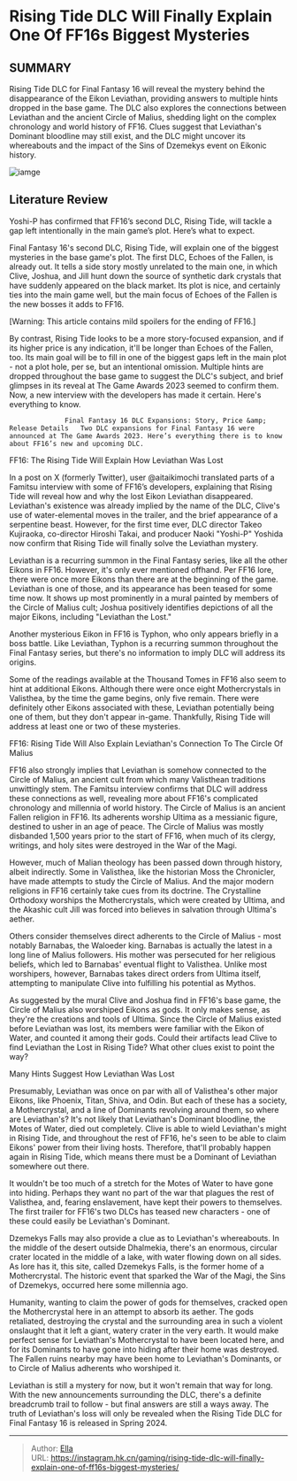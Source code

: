 # Rising Tide DLC Will Finally Explain One Of FF16s Biggest Mysteries


## SUMMARY 



  Rising Tide DLC for Final Fantasy 16 will reveal the mystery behind the disappearance of the Eikon Leviathan, providing answers to multiple hints dropped in the base game.   The DLC also explores the connections between Leviathan and the ancient Circle of Malius, shedding light on the complex chronology and world history of FF16.   Clues suggest that Leviathan&#39;s Dominant bloodline may still exist, and the DLC might uncover its whereabouts and the impact of the Sins of Dzemekys event on Eikonic history.  

![iamge](https://static1.srcdn.com/wordpress/wp-content/uploads/2023/12/_1-rising-tide-dlc-will-finally-explain-one-of-ff16-s-biggest-mysteries.jpg)

## Literature Review

Yoshi-P has confirmed that FF16’s second DLC, Rising Tide, will tackle a gap left intentionally in the main game’s plot. Here’s what to expect.




Final Fantasy 16&#39;s second DLC, Rising Tide, will explain one of the biggest mysteries in the base game&#39;s plot. The first DLC, Echoes of the Fallen, is already out. It tells a side story mostly unrelated to the main one, in which Clive, Joshua, and Jill hunt down the source of synthetic dark crystals that have suddenly appeared on the black market. Its plot is nice, and certainly ties into the main game well, but the main focus of Echoes of the Fallen is the new bosses it adds to FF16.




[Warning: This article contains mild spoilers for the ending of FF16.]

By contrast, Rising Tide looks to be a more story-focused expansion, and if its higher price is any indication, it&#39;ll be longer than Echoes of the Fallen, too. Its main goal will be to fill in one of the biggest gaps left in the main plot - not a plot hole, per se, but an intentional omission. Multiple hints are dropped throughout the base game to suggest the DLC&#39;s subject, and brief glimpses in its reveal at The Game Awards 2023 seemed to confirm them. Now, a new interview with the developers has made it certain. Here&#39;s everything to know.

                  Final Fantasy 16 DLC Expansions: Story, Price &amp; Release Details   Two DLC expansions for Final Fantasy 16 were announced at The Game Awards 2023. Here’s everything there is to know about FF16’s new and upcoming DLC.   


 FF16: The Rising Tide Will Explain How Leviathan Was Lost 
          




In a post on X (formerly Twitter), user @aitaikimochi translated parts of a Famitsu interview with some of FF16’s developers, explaining that Rising Tide will reveal how and why the lost Eikon Leviathan disappeared. Leviathan&#39;s existence was already implied by the name of the DLC, Clive&#39;s use of water-elemental moves in the trailer, and the brief appearance of a serpentine beast. However, for the first time ever, DLC director Takeo Kujiraoka, co-director Hiroshi Takai, and producer Naoki &#34;Yoshi-P&#34; Yoshida now confirm that Rising Tide will finally solve the Leviathan mystery.


 

Leviathan is a recurring summon in the Final Fantasy series, like all the other Eikons in FF16. However, it&#39;s only ever mentioned offhand. Per FF16 lore, there were once more Eikons than there are at the beginning of the game. Leviathan is one of those, and its appearance has been teased for some time now. It shows up most prominently in a mural painted by members of the Circle of Malius cult; Joshua positively identifies depictions of all the major Eikons, including &#34;Leviathan the Lost.&#34;






Another mysterious Eikon in FF16 is Typhon, who only appears briefly in a boss battle. Like Leviathan, Typhon is a recurring summon throughout the Final Fantasy series, but there&#39;s no information to imply DLC will address its origins.




Some of the readings available at the Thousand Tomes in FF16 also seem to hint at additional Eikons. Although there were once eight Mothercrystals in Valisthea, by the time the game begins, only five remain. There were definitely other Eikons associated with these, Leviathan potentially being one of them, but they don&#39;t appear in-game. Thankfully, Rising Tide will address at least one or two of these mysteries.



 FF16: Rising Tide Will Also Explain Leviathan&#39;s Connection To The Circle Of Malius 
          

FF16 also strongly implies that Leviathan is somehow connected to the Circle of Malius, an ancient cult from which many Valisthean traditions unwittingly stem. The Famitsu interview confirms that DLC will address these connections as well, revealing more about FF16&#39;s complicated chronology and millennia of world history. The Circle of Malius is an ancient Fallen religion in FF16. Its adherents worship Ultima as a messianic figure, destined to usher in an age of peace. The Circle of Malius was mostly disbanded 1,500 years prior to the start of FF16, when much of its clergy, writings, and holy sites were destroyed in the War of the Magi.




However, much of Malian theology has been passed down through history, albeit indirectly. Some in Valisthea, like the historian Moss the Chronicler, have made attempts to study the Circle of Malius. And the major modern religions in FF16 certainly take cues from its doctrine. The Crystalline Orthodoxy worships the Mothercrystals, which were created by Ultima, and the Akashic cult Jill was forced into believes in salvation through Ultima&#39;s aether.

Others consider themselves direct adherents to the Circle of Malius - most notably Barnabas, the Waloeder king. Barnabas is actually the latest in a long line of Malius followers. His mother was persecuted for her religious beliefs, which led to Barnabas&#39; eventual flight to Valisthea. Unlike most worshipers, however, Barnabas takes direct orders from Ultima itself, attempting to manipulate Clive into fulfilling his potential as Mythos.

As suggested by the mural Clive and Joshua find in FF16&#39;s base game, the Circle of Malius also worshiped Eikons as gods. It only makes sense, as they&#39;re the creations and tools of Ultima. Since the Circle of Malius existed before Leviathan was lost, its members were familiar with the Eikon of Water, and counted it among their gods. Could their artifacts lead Clive to find Leviathan the Lost in Rising Tide? What other clues exist to point the way?






 Many Hints Suggest How Leviathan Was Lost 
          

Presumably, Leviathan was once on par with all of Valisthea&#39;s other major Eikons, like Phoenix, Titan, Shiva, and Odin. But each of these has a society, a Mothercrystal, and a line of Dominants revolving around them, so where are Leviathan&#39;s? It&#39;s not likely that Leviathan&#39;s Dominant bloodline, the Motes of Water, died out completely. Clive is able to wield Leviathan&#39;s might in Rising Tide, and throughout the rest of FF16, he&#39;s seen to be able to claim Eikons&#39; power from their living hosts. Therefore, that&#39;ll probably happen again in Rising Tide, which means there must be a Dominant of Leviathan somewhere out there.

It wouldn&#39;t be too much of a stretch for the Motes of Water to have gone into hiding. Perhaps they want no part of the war that plagues the rest of Valisthea, and, fearing enslavement, have kept their powers to themselves. The first trailer for FF16&#39;s two DLCs has teased new characters - one of these could easily be Leviathan&#39;s Dominant.




Dzemekys Falls may also provide a clue as to Leviathan&#39;s whereabouts. In the middle of the desert outside Dhalmekia, there&#39;s an enormous, circular crater located in the middle of a lake, with water flowing down on all sides. As lore has it, this site, called Dzemekys Falls, is the former home of a Mothercrystal. The historic event that sparked the War of the Magi, the Sins of Dzemekys, occurred here some millennia ago.

Humanity, wanting to claim the power of gods for themselves, cracked open the Mothercrystal here in an attempt to absorb its aether. The gods retaliated, destroying the crystal and the surrounding area in such a violent onslaught that it left a giant, watery crater in the very earth. It would make perfect sense for Leviathan&#39;s Mothercrystal to have been located here, and for its Dominants to have gone into hiding after their home was destroyed. The Fallen ruins nearby may have been home to Leviathan&#39;s Dominants, or to Circle of Malius adherents who worshiped it.




Leviathan is still a mystery for now, but it won&#39;t remain that way for long. With the new announcements surrounding the DLC, there&#39;s a definite breadcrumb trail to follow - but final answers are still a ways away. The truth of Leviathan&#39;s loss will only be revealed when the Rising Tide DLC for Final Fantasy 16 is released in Spring 2024.



---

> Author: [Ella](https://instagram.hk.cn/)  
> URL: https://instagram.hk.cn/gaming/rising-tide-dlc-will-finally-explain-one-of-ff16s-biggest-mysteries/  

